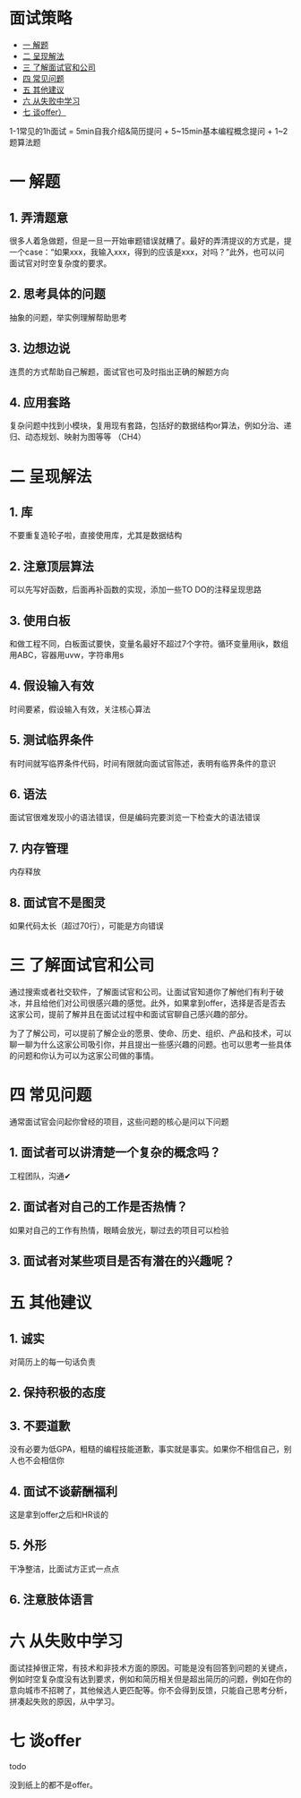 # 面试策略

- [一 解题](#一-解题])
- [二 呈现解法](#二-呈现解法)
- [三 了解面试官和公司](#三-了解面试官和公司)
- [四 常见问题](#四-常见问题)
- [五 其他建议](#五-其他建议)
- [六 从失败中学习](#六-从失败中学习)
- [七 谈offer）](#谈offer)

1-1常见的1h面试 = 5min自我介绍&简历提问 + 5~15min基本编程概念提问 + 1~2题算法题

# 一 解题

## 1. 弄清题意

很多人着急做题，但是一旦一开始审题错误就糟了。最好的弄清提议的方式是，提一个case：“如果xxx，我输入xxx，得到的应该是xxx，对吗？”此外，也可以问面试官对时空复杂度的要求。

## 2. 思考具体的问题

抽象的问题，举实例理解帮助思考

## 3. 边想边说

连贯的方式帮助自己解题，面试官也可及时指出正确的解题方向

## 4. 应用套路

复杂问题中找到小模块，复用现有套路，包括好的数据结构or算法，例如分治、递归、动态规划、映射为图等等 （CH4）

# 二 呈现解法

## 1. 库

不要重复造轮子啦，直接使用库，尤其是数据结构

## 2. 注意顶层算法

可以先写好函数，后面再补函数的实现，添加一些TO DO的注释呈现思路

## 3. 使用白板

和做工程不同，白板面试要快，变量名最好不超过7个字符。循环变量用ijk，数组用ABC，容器用uvw，字符串用s

## 4. 假设输入有效

时间要紧，假设输入有效，关注核心算法

## 5. 测试临界条件

有时间就写临界条件代码，时间有限就向面试官陈述，表明有临界条件的意识

## 6. 语法

面试官很难发现小的语法错误，但是编码完要浏览一下检查大的语法错误

## 7. 内存管理

内存释放

## 8. 面试官不是图灵

如果代码太长（超过70行），可能是方向错误

# 三 了解面试官和公司

通过搜索或者社交软件，了解面试官和公司。让面试官知道你了解他们有利于破冰，并且给他们对公司很感兴趣的感觉。此外，如果拿到offer，选择是否是否去这家公司，提前了解并且在面试过程中和面试官聊自己感兴趣的部分。

为了了解公司，可以提前了解企业的愿景、使命、历史、组织、产品和技术，可以聊一聊为什么这家公司吸引你，并且提出一些感兴趣的问题。也可以思考一些具体的问题和你认为可以为这家公司做的事情。

# 四 常见问题

通常面试官会问起你曾经的项目，这些问题的核心是问以下问题

## 1. 面试者可以讲清楚一个复杂的概念吗？

工程团队，沟通✔

## 2. 面试者对自己的工作是否热情？

如果对自己的工作有热情，眼睛会放光，聊过去的项目可以检验

## 3. 面试者对某些项目是否有潜在的兴趣呢？

# 五 其他建议

## 1. 诚实

对简历上的每一句话负责

## 2. 保持积极的态度

## 3. 不要道歉

没有必要为低GPA，粗糙的编程技能道歉，事实就是事实。如果你不相信自己，别人也不会相信你

## 4. 面试不谈薪酬福利

这是拿到offer之后和HR谈的

## 5. 外形

干净整洁，比面试方正式一点点

## 6. 注意肢体语言

# 六 从失败中学习

面试挂掉很正常，有技术和非技术方面的原因。可能是没有回答到问题的关键点，例如时空复杂度没有达到要求，例如和简历相关但是超出简历的问题，例如在你的意向城市不招聘了，其他候选人更匹配等。你不会得到反馈，只能自己思考分析，拼凑起失败的原因，从中学习。

# 七 谈offer

todo

没到纸上的都不是offer。

